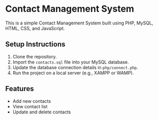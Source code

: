 # Contact Management System

This is a simple Contact Management System built using PHP, MySQL, HTML, CSS, and JavaScript.

## Setup Instructions

1. Clone the repository.
2. Import the `contacts.sql` file into your MySQL database.
3. Update the database connection details in `php/connect.php`.
4. Run the project on a local server (e.g., XAMPP or WAMP).

## Features

- Add new contacts
- View contact list
- Update and delete contacts
